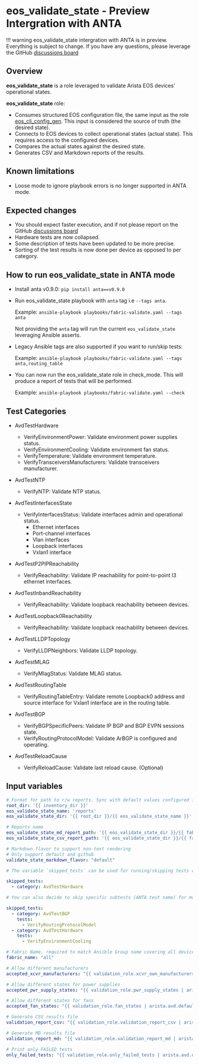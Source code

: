 <!--
  ~ Copyright (c) 2023 Arista Networks, Inc.
  ~ Use of this source code is governed by the Apache License 2.0
  ~ that can be found in the LICENSE file.
  -->

# eos_validate_state - Preview Intergration with ANTA

!!! warning
    eos_validate_state intergration with ANTA is in preview. Everything is subject to change.
    If you have any questions, please leverage the GitHub [discussions board](https://github.com/aristanetworks/ansible-avd/discussions)

## Overview

**eos_validate_state** is a role leveraged to validate Arista EOS devices' operational states.

**eos_validate_state** role:

- Consumes structured EOS configuration file, the same input as the role [eos_cli_config_gen](../eos_cli_config_gen). This input is considered the source of truth (the desired state).
- Connects to EOS devices to collect operational states (actual state). This requires access to the configured devices.
- Compares the actual states against the desired state.
- Generates CSV and Markdown reports of the results.

## Known limitations

- Loose mode to ignore playbook errors is no longer supported in ANTA mode.

## Expected changes

- You should expect faster execution, and if not please report on the GitHub [discussions board](https://github.com/aristanetworks/ansible-avd/discussions)
- Hardware tests are now collapsed.
- Some description of tests have been updated to be more precise.
- Sorting of the test results is now done per device as opposed to per category.

## How to run eos_validate_state in ANTA mode

- Install anta v0.9.0: `pip install anta==v0.9.0`

- Run eos_validate_state playbook with `anta` tag i.e `--tags anta`.

  Example: `ansible-playbook playbooks/fabric-validate.yaml --tags anta`

  Not providing the `anta` tag will run the current `eos_validate_state` leveraging Ansible asserts.

- Legacy Ansible tags are also supported if you want to run/skip tests:

  Example: `ansible-playbook playbooks/fabric-validate.yaml --tags anta,routing_table`

- You can now run the eos_validate_state role in check_mode. This will produce a report of tests that will be performed.

  Example: `ansible-playbook playbooks/fabric-validate.yaml --check`

## Test Categories

- AvdTestHardware
  - VerifyEnvironmentPower: Validate environment power supplies status.
  - VerifyEnvironmentCooling: Validate environment fan status.
  - VerifyTemperature: Validate environment temperature.
  - VerifyTransceiversManufacturers: Validate transceivers manufacturer.

- AvdTestNTP
  - VerifyNTP: Validate NTP status.

- AvdTestInterfacesState
  - VerifyInterfacesStatus: Validate interfaces admin and operational status.
    - Ethernet interfaces
    - Port-channel interfaces
    - Vlan interfaces
    - Loopback interfaces
    - Vxlan1 interface

- AvdTestP2PIPReachability
  - VerifyReachability: Validate IP reachability for point-to-point l3 ethernet interfaces.

- AvdTestInbandReachability
  - VerifyReachability: Validate loopback reachability between devices.

- AvdTestLoopback0Reachability
  - VerifyReachability: Validate loopback reachability between devices.

- AvdTestLLDPTopology
  - VerifyLLDPNeighbors: Validate LLDP topology.

- AvdTestMLAG
  - VerifyMlagStatus: Validate MLAG status.

- AvdTestRoutingTable
  - VerifyRoutingTableEntry: Validate remote Loopback0 address and source interface for Vxlan1 interface are in the routing table.

- AvdTestBGP
  - VerifyBGPSpecificPeers: Validate IP BGP and BGP EVPN sessions state.
  - VerifyRoutingProtocolModel: Validate ArBGP is configured and operating.

- AvdTestReloadCause
  - VerifyReloadCause: Validate last reload cause. (Optional)

## Input variables

```yaml
# Format for path to r/w reports. Sync with default values configured in arista.avd.build_output_folders
root_dir: '{{ inventory_dir }}'
eos_validate_state_name: 'reports'
eos_validate_state_dir: '{{ root_dir }}/{{ eos_validate_state_name }}'

# Reports name
eos_validate_state_md_report_path: '{{ eos_validate_state_dir }}/{{ fabric_name }}-state.md'
eos_validate_state_csv_report_path: '{{ eos_validate_state_dir }}/{{ fabric_name }}-state.csv'

# Markdown flavor to support non-text rendering
# Only support default and github
validate_state_markdown_flavor: "default"

# The variable `skipped_tests` can be used for running/skipping tests categories

skipped_tests:
  - category: AvdTestHardware

# You can also decide to skip specific subtests (ANTA test name) for more granularity

skipped_tests:
  - category: AvdTestBGP
    tests:
      - VerifyRoutingProtocolModel
  - category: AvdTestHardware
    tests:
      - VerifyEnvironmentCooling

# Fabric Name, required to match Ansible Group name covering all devices in the Fabric | Required and **must** be an inventory group name.
fabric_name: "all"

# Allow different manufacturers
accepted_xcvr_manufacturers: "{{ validation_role.xcvr_own_manufacturers | arista.avd.default(['Arastra, Inc.', 'Arista Networks']) }}"

# Allow different states for power supplies
accepted_pwr_supply_states: "{{ validation_role.pwr_supply_states | arista.avd.default(['ok']) }}"

# Allow different states for fans
accepted_fan_states: "{{ validation_role.fan_states | arista.avd.default(['ok']) }}"

# Generate CSV results file
validation_report_csv: "{{ validation_role.validation_report_csv | arista.avd.default(true) }}"

# Generate MD results file
validation_report_md: "{{ validation_role.validation_report_md | arista.avd.default(true) }}"

# Print only FAILED tests
only_failed_tests: "{{ validation_role.only_failed_tests | arista.avd.default(false) }}"
```
